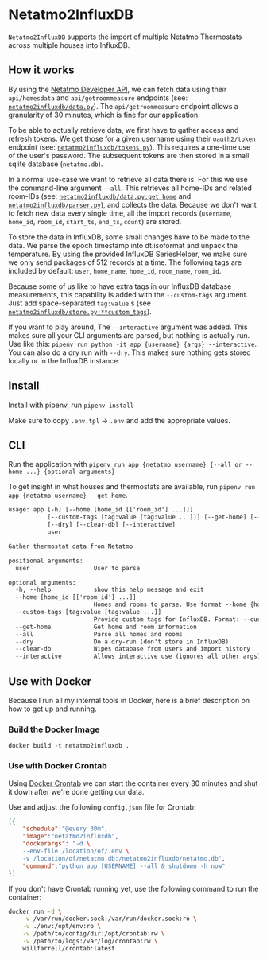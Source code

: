 # Netatmo2InfluxDB

`Netatmo2InfluxDB` supports the import of multiple Netatmo Thermostats across multiple houses into InfluxDB.

## How it works

By using the [Netatmo Developer API](https://dev.netatmo.com/), we can fetch data using their `api/homesdata` and `api/getroommeasure` endpoints (see: [`netatmo2influxdb/data.py`](https://gitlab.com/envsense/netatmo-to-influxdb/tree/master/netatmo2influxdb/data.py)). The `api/getroommeasure` endpoint allows a granularity of 30 minutes, which is fine for our application.

To be able to actually retrieve data, we first have to gather access and refresh tokens. We get those for a given username using their `oauth2/token` endpoint (see: [`netatmo2influxdb/tokens.py`](https://gitlab.com/envsense/netatmo-to-influxdb/tree/master/netatmo2influxdb/tokens.py)). This requires a one-time use of the user's password. The subsequent tokens are then stored in a small sqlite database (`netatmo.db`).

In a normal use-case we want to retrieve all data there is. For this we use the command-line argument `--all`. This retrieves all home-IDs and related room-IDs (see: [`netatmo2influxdb/data.py:get_home`](https://gitlab.com/envsense/netatmo-to-influxdb/blob/masternetatmo2influxdb/data.py#L15) and [`netatmo2influxdb/parser.py`](https://gitlab.com/envsense/netatmo-to-influxdb/blob/master/netatmo2influxdb/parser.py)), and collects the data. Because we don't want to fetch new data every single time, all the import records (`username`, `home_id`, `room_id`, `start_ts`, `end_ts`, `count`) are stored.

To store the data in InfluxDB, some small changes have to be made to the data. We parse the epoch timestamp into dt.isoformat and unpack the temperature. By using the provided InfluxDB SeriesHelper, we make sure we only send packages of 512 records at a time. The following tags are included by default: `user`, `home_name`, `home_id`, `room_name`, `room_id`.

Because some of us like to have extra tags in our InfluxDB database measurements, this capability is added with the `--custom-tags` argument. Just add space-separated `tag:value`'s (see [`netatmo2influxdb/store.py:**custom_tags`](https://gitlab.com/envsense/netatmo-to-influxdb/blob/master/netatmo2influxdb/store.py#L78)).

If you want to play around, The `--interactive` argument was added. This makes sure all your CLI arguments are parsed, but nothing is actually run. Use like this: `pipenv run python -it app {username} {args} --interactive`. You can also do a dry run with `--dry`. This makes sure nothing gets stored locally or in the InfluxDB instance.

## Install

Install with pipenv, run `pipenv install`

Make sure to copy `.env.tpl` -> `.env` and add the appropriate values.

## CLI

Run the application with `pipenv run app {netatmo username} {--all or --home ...} {optional arguments}`

To get insight in what houses and thermostats are available, run `pipenv run app {netatmo username} --get-home`. 

```txt
usage: app [-h] [--home [home_id [['room_id'] ...]]]
           [--custom-tags [tag:value [tag:value ...]]] [--get-home] [--all]
           [--dry] [--clear-db] [--interactive]
           user

Gather thermostat data from Netatmo

positional arguments:
  user                  User to parse

optional arguments:
  -h, --help            show this help message and exit
  --home [home_id [['room_id'] ...]]
                        Homes and rooms to parse. Use format --home {home_id_1} {room_id_1} {room_id2} ... --home {home_id_2} ...
  --custom-tags [tag:value [tag:value ...]]
                        Provide custom tags for InfluxDB. Format: --custom-tags tag:value tag:value
  --get-home            Get home and room information
  --all                 Parse all homes and rooms
  --dry                 Do a dry-run (don't store in InfluxDB)
  --clear-db            Wipes database from users and import history
  --interactive         Allows interactive use (ignores all other args)
  ```

## Use with Docker

Because I run all my internal tools in Docker, here is a brief description on how to get up and running.

### Build the Docker Image

`docker build -t netatmo2influxdb .`

### Use with Docker Crontab

Using [Docker Crontab](https://github.com/willfarrell/docker-crontab) we can start the container every 30 minutes and shut it down after we're done getting our data.

Use and adjust the following `config.json` file for Crontab:

```json
[{
    "schedule":"@every 30m",
    "image":"netatmo2influxdb",
    "dockerargs": "-d \
    --env-file /location/of/.env \
    -v /location/of/netatmo.db:/netatmo2influxdb/netatmo.db",
    "command":"python app [USERNAME] --all & shutdown -h now"
}]
```

If you don't have Crontab running yet, use the following command to run the container:

```bash
docker run -d \
    -v /var/run/docker.sock:/var/run/docker.sock:ro \
    -v ./env:/opt/env:ro \
    -v /path/to/config/dir:/opt/crontab:rw \
    -v /path/to/logs:/var/log/crontab:rw \
    willfarrell/crontab:latest
```

